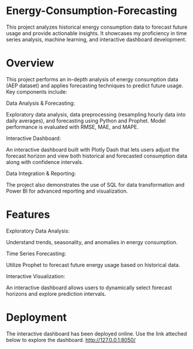 # Energy-Consumption-Forecasting
This project analyzes historical energy consumption data to forecast future usage and provide actionable insights. It showcases my proficiency in time series analysis, machine learning, and interactive dashboard development.

# Overview
This project performs an in-depth analysis of energy consumption data (AEP dataset) and applies forecasting techniques to predict future usage. Key components include:

Data Analysis & Forecasting:

Exploratory data analysis, data preprocessing (resampling hourly data into daily averages), and forecasting using Python and Prophet. Model performance is evaluated with RMSE, MAE, and MAPE.

Interactive Dashboard:

An interactive dashboard built with Plotly Dash that lets users adjust the forecast horizon and view both historical and forecasted consumption data along with confidence intervals.

Data Integration & Reporting:

The project also demonstrates the use of SQL for data transformation and Power BI for advanced reporting and visualization.

# Features
Exploratory Data Analysis:

Understand trends, seasonality, and anomalies in energy consumption.

Time Series Forecasting:

Utilize Prophet to forecast future energy usage based on historical data.

Interactive Visualization:

An interactive dashboard allows users to dynamically select forecast horizons and explore prediction intervals.

# Deployment
The interactive dashboard has been deployed online. Use the link atteched below to explore the dashboard.
http://127.0.0.1:8050/
